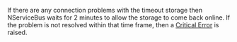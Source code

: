 If there are any connection problems with the timeout storage then NServiceBus waits for 2 minutes to allow the storage to come back online. If the problem is not resolved within that time frame, then a [Critical Error](/nservicebus/hosting/critical-errors.md) is raised.
